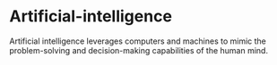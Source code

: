 # Artificial-intelligence
Artificial intelligence leverages computers and machines to mimic the problem-solving and decision-making capabilities of the human mind.
